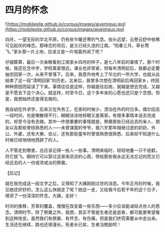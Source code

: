 # 四月的怀念

![https://mobilesite.github.io/corpus/images/aiyemiguo.jpg](https://mobilesite.github.io/corpus/images/aiyemiguo.jpg)

四月，一望无际的华北平原，仍有些乍暖还寒的气息。抬头远望，云卷云舒中依稀可见起伏的峰峦。那峰峦的背后，是又已经久违的江南。“阳春三月，草长莺飞。”家乡那一片土地，应该又是一片喧嚣热闹了吧？

仔细算算，最后一次亲眼看到江南家乡四月的样子，是七八年前的事情了。那个时候，我还在念中学，学校离家很远，课业也非常紧，但每年清明前后，我都必定要抽空回家一次，从来不曾落下。后来，我意外地考上了华北的一所大学，也就从此结束了这一段“清明回家”的历史。北来后，我曾多次想在清明前后再回家乡，终因种种原因而延误了下来。事情往往是这样，你越是往后拖，就越是想去完成，又越是不愿去下这个决心。就这样，时至今日，这个多年来的心愿也还只是个念想。但是，我想始终还是得去做的。

我自幼在外求学，后来又在外务工，在家的时候少，漂泊在外的时日多。偶尔回去一段时间，也是懒散得不行，糊糊涂涂地转眼又是离家。有很多事情本该去完成的，却至今没有去做。其中一件很重要的事情就是，祭奠那些已经远去的亲人、朋友以及那些曾经熟悉的人——未曾谋面的爷爷，我六岁那年相继过逝的奶奶、外公、外婆，还有大舅、伯父，还有那些童年时曾很熟悉很熟悉、后来却不知道什么时候已经悄悄地西辞了的人。

人不管走到哪里，总应该记得一些人一些事。清明来临时，轻轻地叠一只千纸鹤，将它放飞。期待它可以穿过这淅淅沥沥的心雨，带给那些我永远无法忘记的而又已经远去的人一份或浓或淡的祭奠。

【后记】

就在我完成这一段文字之后，又得知了大姨刚刚过世的消息。今年正月的时候，我见她还好好的，怎么这么快就走了呢？她这一走，又给我今后若干年的这个日子，增添了一份深深的怀念。大姨，走好！

时间的推移，芳草的覆盖，慢慢在改变着一些东西——多少应该能减轻点世人的思念。清明时节，除了祭奠之外，我想，其实不管是生者还是逝者，都可能更希望看到这种改变。虽然我们有祭奠、有怀念、有伤痛，但是我们终究需要从中走出来。生活还在继续，路也还很漫长。死者长已矣，生者当勉励呵！